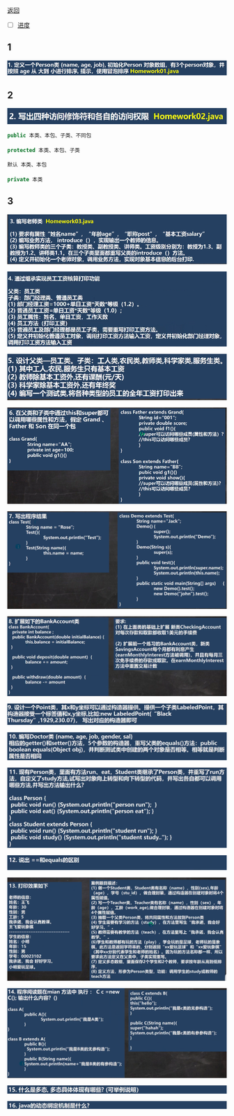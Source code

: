 [返回](练习题.md)


- [ ]  [进度](https://www.bilibili.com/video/BV1fh411y7R8?t=70.4&p=343)  

## 1
![alt text](https://raw.githubusercontent.com/Stolorzs/Picgo/master/dibazhang1.png)



## 2
![alt text](https://raw.githubusercontent.com/Stolorzs/Picgo/master/dibazhang2.png)

```java
public 本类、本包、子类、不同包

protected 本类、本包、子类

默认 本类、本包

private 本类
```
## 3

![alt text](https://raw.githubusercontent.com/Stolorzs/Picgo/master/dibazhang3.png)



![alt text](https://raw.githubusercontent.com/Stolorzs/Picgo/master/dibazhang4.png)




![alt text](https://raw.githubusercontent.com/Stolorzs/Picgo/master/dibazhang5.png)


![alt text](https://raw.githubusercontent.com/Stolorzs/Picgo/master/dibazhang6.png)




![alt text](https://raw.githubusercontent.com/Stolorzs/Picgo/master/dibazhang7.png)



![alt text](https://raw.githubusercontent.com/Stolorzs/Picgo/master/dibazhang8.png)

![alt text](https://raw.githubusercontent.com/Stolorzs/Picgo/master/dibazhang9.png)


![alt text](https://raw.githubusercontent.com/Stolorzs/Picgo/master/dibazhang10.png)


![alt text](https://raw.githubusercontent.com/Stolorzs/Picgo/master/dibazhang11.png)






![alt text](https://raw.githubusercontent.com/Stolorzs/Picgo/master/dibazhang12.png)






![alt text](https://raw.githubusercontent.com/Stolorzs/Picgo/master/dibazhang13.png)





![alt text](https://raw.githubusercontent.com/Stolorzs/Picgo/master/dibazhang14.png)



![alt text](https://raw.githubusercontent.com/Stolorzs/Picgo/master/dibazhang15.png)





![alt text](https://raw.githubusercontent.com/Stolorzs/Picgo/master/dibazhang16.png)



